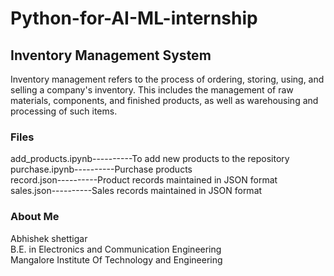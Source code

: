 # Python-for-AI-ML-internship
## Inventory Management System<br />
Inventory management refers to the process of ordering, storing, using, and selling a company's inventory. This includes the management of raw materials, components, and finished products, as well as warehousing and processing of such items.<br />
### Files
add_products.ipynb----------To add new products to the repository<br />
purchase.ipynb----------Purchase products<br />
record.json----------Product records maintained in JSON format <br />
sales.json----------Sales records maintained in JSON format<br />

### About Me
Abhishek shettigar<br />
B.E. in Electronics and Communication Engineering <br />
Mangalore Institute Of Technology and Engineering<br />




